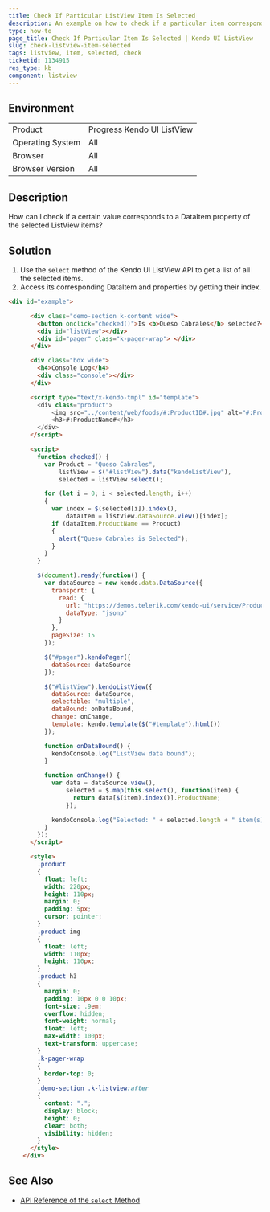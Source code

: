 ```yaml
---
title: Check If Particular ListView Item Is Selected
description: An example on how to check if a particular item corresponds to a property of the selected items in the Kendo UI ListView.
type: how-to
page_title: Check If Particular Item Is Selected | Kendo UI ListView
slug: check-listview-item-selected
tags: listview, item, selected, check
ticketid: 1134915
res_type: kb
component: listview
---
```


## Environment

<table>
 <tr>
  <td>Product</td>
  <td>Progress Kendo UI ListView</td>
 </tr>
 <tr>
  <td>Operating System</td>
  <td>All</td>
 </tr>
 <tr>
  <td>Browser</td>
  <td>All</td>
 </tr>
 <tr>
  <td>Browser Version</td>
  <td>All</td>
 </tr>
</table>

## Description

How can I check if a certain value corresponds to a DataItem property of the selected ListView items?

## Solution

1. Use the `select` method of the Kendo UI ListView API to get a list of all the selected items.
1. Access its corresponding DataItem and properties by getting their index.

```html
<div id="example">

      <div class="demo-section k-content wide">
        <button onclick="checked()">Is <b>Queso Cabrales</b> selected?</button>
        <div id="listView"></div>
        <div id="pager" class="k-pager-wrap"> </div>
      </div>

      <div class="box wide">
        <h4>Console Log</h4>
        <div class="console"></div>
      </div>

      <script type="text/x-kendo-tmpl" id="template">
        <div class="product">
            <img src="../content/web/foods/#:ProductID#.jpg" alt="#:ProductName# image" />
            <h3>#:ProductName#</h3>
        </div>
      </script>

      <script>          
        function checked() {
          var Product = "Queso Cabrales",
              listView = $("#listView").data("kendoListView"),
              selected = listView.select();

          for (let i = 0; i < selected.length; i++)
          {
            var index = $(selected[i]).index(),
                dataItem = listView.dataSource.view()[index];
            if (dataItem.ProductName == Product)
            {
              alert("Queso Cabrales is Selected");
            }
          }
        }

        $(document).ready(function() {
          var dataSource = new kendo.data.DataSource({
            transport: {
              read: {
                url: "https://demos.telerik.com/kendo-ui/service/Products",
                dataType: "jsonp"
              }
            },
            pageSize: 15
          });

          $("#pager").kendoPager({
            dataSource: dataSource
          });

          $("#listView").kendoListView({
            dataSource: dataSource,
            selectable: "multiple",
            dataBound: onDataBound,
            change: onChange,
            template: kendo.template($("#template").html())
          });

          function onDataBound() {
            kendoConsole.log("ListView data bound");
          }

          function onChange() {
            var data = dataSource.view(),
                selected = $.map(this.select(), function(item) {
                  return data[$(item).index()].ProductName;
                });

            kendoConsole.log("Selected: " + selected.length + " item(s), [" + selected.join(", ") + "]");
          }
        });
      </script>

      <style>
        .product
        {
          float: left;
          width: 220px;
          height: 110px;
          margin: 0;
          padding: 5px;
          cursor: pointer;
        }
        .product img
        {
          float: left;
          width: 110px;
          height: 110px;
        }
        .product h3
        {
          margin: 0;
          padding: 10px 0 0 10px;
          font-size: .9em;
          overflow: hidden;
          font-weight: normal;
          float: left;
          max-width: 100px;
          text-transform: uppercase;
        }
        .k-pager-wrap
        {
          border-top: 0;
        }
        .demo-section .k-listview:after
        {
          content: ".";
          display: block;
          height: 0;
          clear: both;
          visibility: hidden;
        }
      </style>
    </div>
```

## See Also

* [API Reference of the `select` Method](https://docs.telerik.com/kendo-ui/api/javascript/ui/listview#methods-select)
